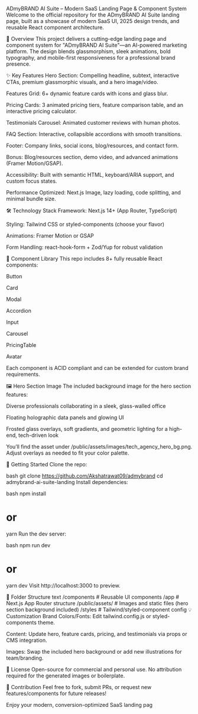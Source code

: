 ADmyBRAND AI Suite – Modern SaaS Landing Page & Component System
Welcome to the official repository for the ADmyBRAND AI Suite landing page, built as a showcase of modern SaaS UI, 2025 design trends, and reusable React component architecture.

🚀 Overview
This project delivers a cutting-edge landing page and component system for "ADmyBRAND AI Suite"—an AI-powered marketing platform. The design blends glassmorphism, sleek animations, bold typography, and mobile-first responsiveness for a professional brand presence.

✨ Key Features
Hero Section: Compelling headline, subtext, interactive CTAs, premium glassmorphic visuals, and a hero image/video.

Features Grid: 6+ dynamic feature cards with icons and glass blur.

Pricing Cards: 3 animated pricing tiers, feature comparison table, and an interactive pricing calculator.

Testimonials Carousel: Animated customer reviews with human photos.

FAQ Section: Interactive, collapsible accordions with smooth transitions.

Footer: Company links, social icons, blog/resources, and contact form.

Bonus: Blog/resources section, demo video, and advanced animations (Framer Motion/GSAP).

Accessibility: Built with semantic HTML, keyboard/ARIA support, and custom focus states.

Performance Optimized: Next.js Image, lazy loading, code splitting, and minimal bundle size.

🛠️ Technology Stack
Framework: Next.js 14+ (App Router, TypeScript)

Styling: Tailwind CSS or styled-components (choose your flavor)

Animations: Framer Motion or GSAP

Form Handling: react-hook-form + Zod/Yup for robust validation

🧩 Component Library
This repo includes 8+ fully reusable React components:

Button

Card

Modal

Accordion

Input

Carousel

PricingTable

Avatar

Each component is ACID compliant and can be extended for custom brand requirements.

🖼️ Hero Section Image
The included background image for the hero section features:

Diverse professionals collaborating in a sleek, glass-walled office

Floating holographic data panels and glowing UI

Frosted glass overlays, soft gradients, and geometric lighting for a high-end, tech-driven look

You’ll find the asset under /public/assets/images/tech_agency_hero_bg.png.
Adjust overlays as needed to fit your color palette.

🚦 Getting Started
Clone the repo:

bash
git clone https://github.com/Akshatrawat09/admybrand
cd admybrand-ai-suite-landing
Install dependencies:

bash
npm install
# or
yarn
Run the dev server:

bash
npm run dev
# or
yarn dev
Visit http://localhost:3000 to preview.

📁 Folder Structure
text
/components         # Reusable UI components
/app                # Next.js App Router structure
/public/assets/     # Images and static files (hero section background included)
/styles             # Tailwind/styled-component config
💡 Customization
Brand Colors/Fonts: Edit tailwind.config.js or styled-components theme.

Content: Update hero, feature cards, pricing, and testimonials via props or CMS integration.

Images: Swap the included hero background or add new illustrations for team/branding.

📜 License
Open-source for commercial and personal use. No attribution required for the generated images or boilerplate.

🤝 Contribution
Feel free to fork, submit PRs, or request new features/components for future releases!

Enjoy your modern, conversion-optimized SaaS landing pag
